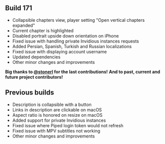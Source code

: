 ## Build 171
* Collapsible chapters view, player setting "Open vertical chapters expanded"
* Current chapter is highlighted
* Disabled portrait upside down orientation on iPhone
* Fixed issue with handling private Invidious instances requests
* Added Persian, Spanish, Turkish and Russian localizations
* Fixed issue with displaying account username
* Updated dependencies
* Other minor changes and improvements

**Big thanks to [@stonerl](https://github.com/stonerl) for the last contributions!**
**And to past, current and future project contributors!**

## Previous builds
* Description is collapsible with a button
* Links in description are clickable on macOS
* Aspect ratio is honored on resize on macOS
* Added support for private Invidious instances
* Fixed issue where Piped login token would not refresh
* Fixed issue with MPV subtitles not working
* Other minor changes and improvements

